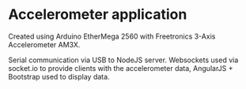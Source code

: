 # Accelerometer application

Created using Arduino EtherMega 2560 with Freetronics 3-Axis Accelerometer AM3X.

Serial communication via USB to NodeJS server. Websockets used via socket.io to provide clients with the accelerometer data, AngularJS + Bootstrap used to display data.
